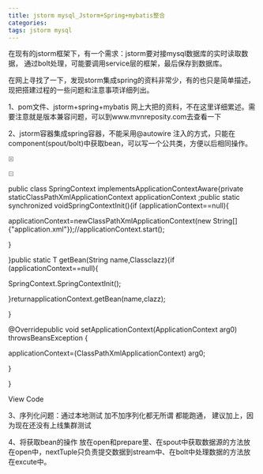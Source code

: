 ```yaml
---
title: jstorm mysql_Jstorm+Spring+mybatis整合
categories: 
tags: jstorm mysql
---
```

在现有的jstorm框架下，有一个需求：jstorm要对接mysql数据库的实时读取数据，
通过bolt处理，可能要调用service层的框架，最后保存到数据库。

在网上寻找了一下，发现storm集成spring的资料非常少，有的也只是简单描述，现把搭建过程的一些问题和注意事项详细列出。

1、pom文件、jstorm+spring+mybatis
网上大把的资料，不在这里详细累述。需要注意就是版本兼容问题，可以到www.mvnreposity.com去查看一下

2、jstorm容器集成spring容器，不能采用@autowire
注入的方式，只能在component(spout/bolt)中获取bean，可以写一个公共类，方便以后相同操作。

![8f900a89c6347c561fdf2122f13be562.png](data:image/png;base64,R0lGODlhCwAQAJEAAAAAAP///4CAgP///yH5BAEAAAMALAAAAAALABAAQAIhnI8mId2snBRxtoRV2ItrvkHZSJZd6A3n+jEhpaJvSRsFADs=)

![961ddebeb323a10fe0623af514929fc1.png](data:image/png;base64,R0lGODlhCwAQAJEAAAAAAP///4CAgP///yH5BAEAAAMALAAAAAALABAAQAIgnI8mId2snBRxtoRV2ByO1W1URpYmGI5op4ai5o7mXAAAOw==)

public class SpringContext implementsApplicationContextAware{private
staticClassPathXmlApplicationContext applicationContext ;public static
synchronized voidSpringContextInit(){if (applicationContext==null){

applicationContext=newClassPathXmlApplicationContext(new
String[]{"application.xml"});//applicationContext.start();

}

}public static T getBean(String name,Classclazz){if
(applicationContext==null){

SpringContext.SpringContextInit();

}returnapplicationContext.getBean(name,clazz);

}

@Overridepublic void setApplicationContext(ApplicationContext arg0)
throwsBeansException {

applicationContext=(ClassPathXmlApplicationContext) arg0;

}

}

View Code

3、序列化问题：通过本地测试 加不加序列化都无所谓 都能跑通， 建议加上，因为现在还没有上线集群测试

4、将获取bean的操作
放在open和prepare里、在spout中获取数据源的方法放在open中，nextTuple只负责提交数据到stream中、在bolt中处理数据的方法放在excute中。

